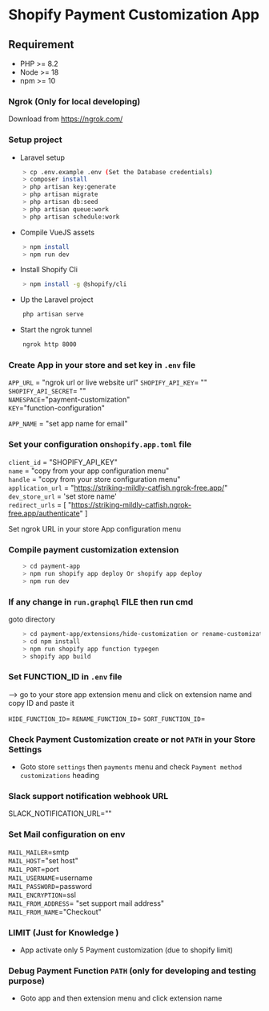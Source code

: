 # Shopify Payment Customization App

## Requirement

- PHP >= 8.2
- Node >= 18
- npm >= 10

### Ngrok (Only for local developing)

Download from https://ngrok.com/

### Setup project

- Laravel setup

```sh
    > cp .env.example .env (Set the Database credentials)
    > composer install
    > php artisan key:generate
    > php artisan migrate
    > php artisan db:seed
    > php artisan queue:work
    > php artisan schedule:work
```

- Compile VueJS assets

```sh
    > npm install
    > npm run dev
```

- Install Shopify Cli

```sh
    > npm install -g @shopify/cli
```

- Up the Laravel project

```sh
    php artisan serve
```

- Start the ngrok tunnel

```sh
    ngrok http 8000
```

### Create App in your store and set key in `.env` file

`APP_URL` = "ngrok url or live website url"
`SHOPIFY_API_KEY`= ""  
`SHOPIFY_API_SECRET`= ""  
`NAMESPACE`="payment-customization"  
`KEY`="function-configuration"  
<!-- `APP_ENV` = "production" (only on live instance default value is local)   -->
`APP_NAME` = "set app name for email"

### Set your configuration on`shopify.app.toml` file

`client_id` = "SHOPIFY_API_KEY"  
`name` = "copy from your app configuration menu"  
`handle` = "copy from your store configuration menu"  
`application_url` = "https://striking-mildly-catfish.ngrok-free.app/"  
`dev_store_url` = 'set store name'  
`redirect_urls` = [ "https://striking-mildly-catfish.ngrok-free.app/authenticate" ]  

<!-- [webhooks.privacy_compliance]   -->
<!-- `customer_deletion_url` = "https://paymentapp.patoliyainfotech.com/api/webhooks/customer_deletion"  
`customer_data_request_url` = "https://paymentapp.patoliyainfotech.com/api/webhooks/customer_request"  
`shop_deletion_url` = "https://paymentapp.patoliyainfotech.com/api/webhooks/deletion"   -->

Set ngrok URL in your store App configuration menu

### Compile payment customization extension

```sh
    > cd payment-app
    > npm run shopify app deploy Or shopify app deploy
    > npm run dev
```

### If any change in `run.graphql` FILE then run cmd

goto directory

```sh
    > cd payment-app/extensions/hide-customization or rename-customization or sort-customization
    > cd npm install
    > npm run shopify app function typegen
    > shopify app build
```

### Set FUNCTION_ID in `.env` file

--> go to your store app extension menu and click on extension name and copy ID and paste it

`HIDE_FUNCTION_ID`=
`RENAME_FUNCTION_ID`=
`SORT_FUNCTION_ID`=

### Check Payment Customization create or not `PATH` in your Store Settings

- Goto store `settings` then `payments` menu and check `Payment method customizations` heading

### Slack support notification webhook URL

SLACK_NOTIFICATION_URL=""

### Set Mail configuration on env

`MAIL_MAILER`=smtp  
`MAIL_HOST`="set host"  
`MAIL_PORT`=port  
`MAIL_USERNAME`=username  
`MAIL_PASSWORD`=password  
`MAIL_ENCRYPTION`=ssl  
`MAIL_FROM_ADDRESS`= "set support mail address"  
`MAIL_FROM_NAME`="Checkout"  

### LIMIT (Just for Knowledge )

- App activate only 5 Payment customization (due to shopify limit)

### Debug Payment Function `PATH` (only for developing and testing purpose)

- Goto app and then extension menu and click extension name  



<!-- ## Vendor Change Only On Production
-/var/www/html/shopify-custome-checkout/vendor/kyon147/laravel-shopify/src/Http/Middleware/VerifyShopify.php

-Function :- `installRedirect`

```sh
$url = 'https://paymentapp.patoliyainfotech.com/authenticate?'.http_build_query(['shop' => $shopDomain->toNative(), 'host' => request('host')]);
return redirect($url);
```


-/var/www/html/shopify-custome-checkout/vendor/kyon147/laravel-shopify/src/Traits/AuthController.php

-Function :- `authenticate` (in else near Goto home route)

```sh
$url = 'https://paymentapp.patoliyainfotech.com/?'.http_build_query(['shop' => $shopDomain->toNative(), 'host' => $request->get('host')]);
return redirect($url); -->
```